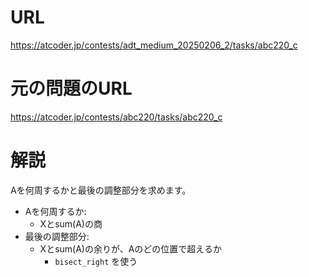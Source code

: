 # URL
https://atcoder.jp/contests/adt_medium_20250206_2/tasks/abc220_c

# 元の問題のURL
https://atcoder.jp/contests/abc220/tasks/abc220_c

# 解説
Aを何周するかと最後の調整部分を求めます。

- Aを何周するか:
  - Xとsum(A)の商
- 最後の調整部分:
  - Xとsum(A)の余りが、Aのどの位置で超えるか
    - `bisect_right` を使う
